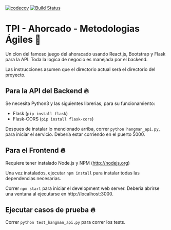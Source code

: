[![codecov](https://codecov.io/gh/PriSacc/tp-agiles/branch/master/graph/badge.svg?token=6NDLZI4VRY)](undefined) [![Build Status](https://travis-ci.com/PriSacc/tp-agiles.svg?branch=master)](https://travis-ci.com/PriSacc/tp-agiles)
# TPI - Ahorcado - Metodologias Ágiles 🌵 
Un clon del famoso juego del ahoracado usando React.js, Bootstrap y Flask para la API. Toda la logica de negocio
es manejada por el backend.

Las instrucciones asumen que el directorio actual será el directorio del proyecto.

## Para la API del Backend 🔥 
Se necesita Python3 y las siguientes librerias, para su funcionamiento:
- Flask (`pip install flask`)
- Flask-CORS (`pip install flask-cors`)

Despues de instalar lo mencionado arriba, correr `python hangman_api.py`, para iniciar el servicio.
Debería estar corriendo en el puerto 5000.

## Para el Frontend 🔥 
Requiere tener instalado Node.js y NPM (http://nodejs.org)

Una vez instalados, ejecutar `npm install` para instalar todas las dependencias necesarias.

Correr `npm start` para iniciar el development web server. Deberia abrirse una ventana al ejecutarse en
http://localhost:3000.

## Ejecutar casos de prueba 🔥 

Correr `python test_hangman_api.py` para correr los tests.
